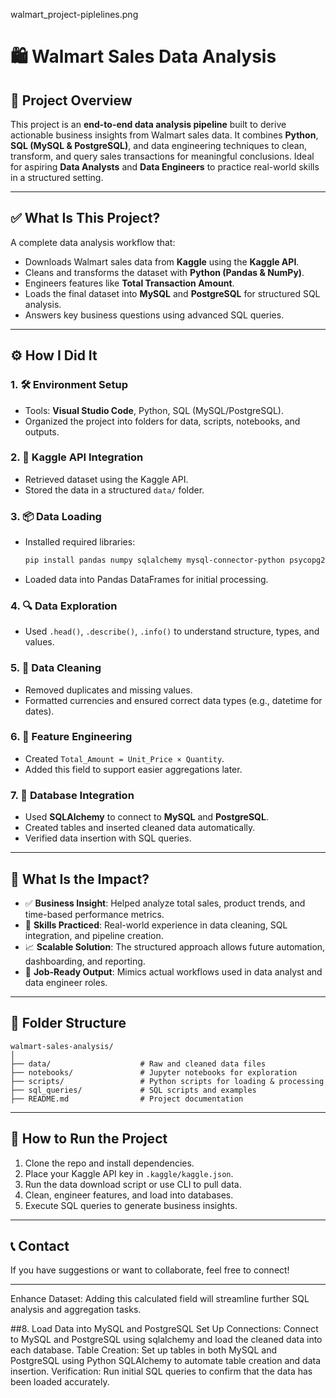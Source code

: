 walmart_project-piplelines.png
# 🛍 Walmart Sales Data Analysis

## 📘 Project Overview

This project is an **end-to-end data analysis pipeline** built to derive actionable business insights from Walmart sales data. It combines **Python**, **SQL (MySQL & PostgreSQL)**, and data engineering techniques to clean, transform, and query sales transactions for meaningful conclusions. Ideal for aspiring **Data Analysts** and **Data Engineers** to practice real-world skills in a structured setting.

---

## ✅ What Is This Project?

A complete data analysis workflow that:

* Downloads Walmart sales data from **Kaggle** using the **Kaggle API**.
* Cleans and transforms the dataset with **Python (Pandas & NumPy)**.
* Engineers features like **Total Transaction Amount**.
* Loads the final dataset into **MySQL** and **PostgreSQL** for structured SQL analysis.
* Answers key business questions using advanced SQL queries.

---

## ⚙️ How I Did It

### 1. 🛠 Environment Setup

* Tools: **Visual Studio Code**, Python, SQL (MySQL/PostgreSQL).
* Organized the project into folders for data, scripts, notebooks, and outputs.

### 2. 🔑 Kaggle API Integration

* Retrieved dataset using the Kaggle API.
* Stored the data in a structured `data/` folder.

### 3. 📦 Data Loading

* Installed required libraries:

  ```bash
  pip install pandas numpy sqlalchemy mysql-connector-python psycopg2
  ```
* Loaded data into Pandas DataFrames for initial processing.

### 4. 🔍 Data Exploration

* Used `.head()`, `.describe()`, `.info()` to understand structure, types, and values.

### 5. 🧹 Data Cleaning

* Removed duplicates and missing values.
* Formatted currencies and ensured correct data types (e.g., datetime for dates).

### 6. 🧮 Feature Engineering

* Created `Total_Amount = Unit_Price × Quantity`.
* Added this field to support easier aggregations later.

### 7. 💃 Database Integration

* Used **SQLAlchemy** to connect to **MySQL** and **PostgreSQL**.
* Created tables and inserted cleaned data automatically.
* Verified data insertion with SQL queries.

---

## 🌟 What Is the Impact?

* ✅ **Business Insight**: Helped analyze total sales, product trends, and time-based performance metrics.
* 🧠 **Skills Practiced**: Real-world experience in data cleaning, SQL integration, and pipeline creation.
* 📈 **Scalable Solution**: The structured approach allows future automation, dashboarding, and reporting.
* 💼 **Job-Ready Output**: Mimics actual workflows used in data analyst and data engineer roles.

---

## 📁 Folder Structure

```
walmart-sales-analysis/
│
├── data/                    # Raw and cleaned data files
├── notebooks/               # Jupyter notebooks for exploration
├── scripts/                 # Python scripts for loading & processing
├── sql_queries/             # SQL scripts and examples
├── README.md                # Project documentation
```

---

## 🚀 How to Run the Project

1. Clone the repo and install dependencies.
2. Place your Kaggle API key in `.kaggle/kaggle.json`.
3. Run the data download script or use CLI to pull data.
4. Clean, engineer features, and load into databases.
5. Execute SQL queries to generate business insights.

---

## 📞 Contact

If you have suggestions or want to collaborate, feel free to connect!

---

Enhance Dataset: Adding this calculated field will streamline further SQL analysis and aggregation tasks.

##8. Load Data into MySQL and PostgreSQL
Set Up Connections: Connect to MySQL and PostgreSQL using sqlalchemy and load the cleaned data into each database.
Table Creation: Set up tables in both MySQL and PostgreSQL using Python SQLAlchemy to automate table creation and data insertion.
Verification: Run initial SQL queries to confirm that the data has been loaded accurately.
